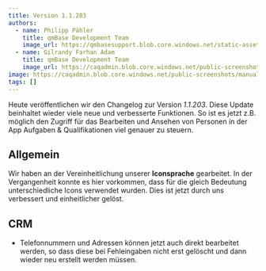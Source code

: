 ```yaml
---
title: Version 1.1.203
authors:
  - name: Philipp Pähler
    title: qmBase Development Team
    image_url: https://qmbasesupport.blob.core.windows.net/static-assets/img/persons/paehler_round.png
  - name: Gilrandy Farhan Adam
    title: qmBase Development Team
    image_url: https://caqadmin.blob.core.windows.net/public-screenshots/manual-screenshots/gilrand-profile-picture.jpg
image: https://caqadmin.blob.core.windows.net/public-screenshots/manual-screenshots/accessImage.jpeg
tags: []
---
```


Heute veröffentlichen wir den Changelog zur Version _1.1.203_. Diese Update beinhaltet wieder viele neue und verbesserte Funktionen.
So ist es jetzt z.B. möglich den Zugriff für das Bearbeiten und Ansehen von Personen in der App Aufgaben & Qualifikationen viel genauer zu steuern.

<!--truncate-->

## Allgemein

Wir haben an der Vereinheitlichung unserer **Iconsprache** gearbeitet. In der Vergangenheit konnte es hier vorkommen, dass für die gleich Bedeutung unterschiedliche Icons verwendet wurden.
Dies ist jetzt durch uns verbessert und einheitlicher gelöst.

## CRM

- Telefonnummern und Adressen können jetzt auch direkt bearbeitet werden, so dass diese bei Fehleingaben nicht erst gelöscht und dann wieder neu erstellt werden müssen.
